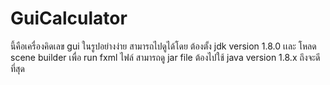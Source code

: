 # GuiCalculator

นี้คือเครื่องคิดเลข gui ในรูปอย่างง่าย สามารถไปดูได้โดย ต้องตั้ง jdk version 1.8.0 เเละ โหลด scene builder เพื่อ run fxml ไฟล์
สามารถดู jar file ต้องไปใช้ java version 1.8.x ถึงจะดีที่สุด
